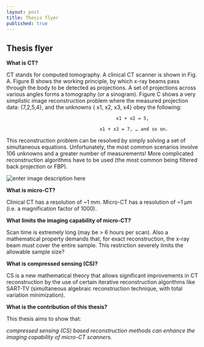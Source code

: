 ```yaml
---
layout: post
title: Thesis flyer
published: true
---
```


## Thesis flyer

**What is CT?**

CT stands for computed tomography. A clinical CT scanner is shown in Fig. A. Figure B shows the working principle, by which x-ray beams pass through the body to be detected as projections. A set of projections across various angles forms a tomography (or a sinogram). Figure C shows a very simplistic image reconstruction problem where the measured projection data: {7,2,5,4}, and the unknowns { x1, x2, x3, x4} obey the following:

                                            x1 + x2 = 5,

                                      x1 + x3 = 7, … and so on.

This reconstruction problem can be resolved by simply solving a set of simultaneous equations. Unfortunately, the most common scenarios involve 106 unknowns and a greater number of measurements! More complicated reconstruction algorithms have to be used (the most common being filtered back projection or FBP).

![enter image description here](https://github.com/ksens/ksens.github.io/blob/master/img/reconExpln1-1024x624.jpg?raw=true)

**What is micro-CT?**

Clinical CT has a resolution of ~1 mm. Micro-CT has a resolution of ~1 µm (i.e. a magnification factor of 1000).

**What limits the imaging capability of micro-CT?**

Scan time is extremely long (may be > 6 hours per scan). Also a mathematical property demands that, for exact reconstruction, the x-ray beam must cover the entire sample. This restriction severely limits the allowable sample size?

**What is compressed sensing (CS)?**

CS is a new mathematical theory that allows significant improvements in CT reconstruction by the use of certain iterative reconstruction algorithms like SART-TV (simultaneous algebraic reconstruction technique, with total variation minimization).

**What is the contribution of this thesis?**

This thesis aims to show that:

_compressed sensing (CS) based reconstruction methods can enhance the imaging capability of micro-CT scanners._
